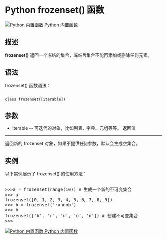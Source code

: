 Python frozenset() 函数
=====================

 [![Python 内置函数](../images/up.gif)
 Python 内置函数](python-built-in-functions.html)


  描述
--

 **frozenset()** 返回一个冻结的集合，冻结后集合不能再添加或删除任何元素。

 语法
--

 frozenset() 函数语法：

 
```

class frozenset([iterable])

```

 参数
--

  * iterable -- 可迭代的对象，比如列表、字典、元组等等。
  返回值
---

 返回新的 frozenset 对象，如果不提供任何参数，默认会生成空集合。

 实例
--

 以下实例展示了 frozenset() 的使用方法：

  <pre>

>>>a = frozenset(range(10)) # 生成一个新的不可变集合
>>> a
frozenset([0, 1, 2, 3, 4, 5, 6, 7, 8, 9])
>>> b = frozenset('runoob') 
>>> b
frozenset(['b', 'r', 'u', 'o', 'n']) # 创建不可变集合
>>>
</pre>

 [![Python 内置函数](../images/up.gif)
 Python 内置函数](python-built-in-functions.html)